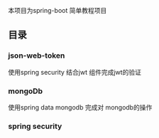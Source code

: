 本项目为spring-boot 简单教程项目

## 目录
### json-web-token 
使用spring security 结合jwt 组件完成jwt的验证 
### mongoDb
使用spring data mongodb 完成对 mongodb的操作
### spring security